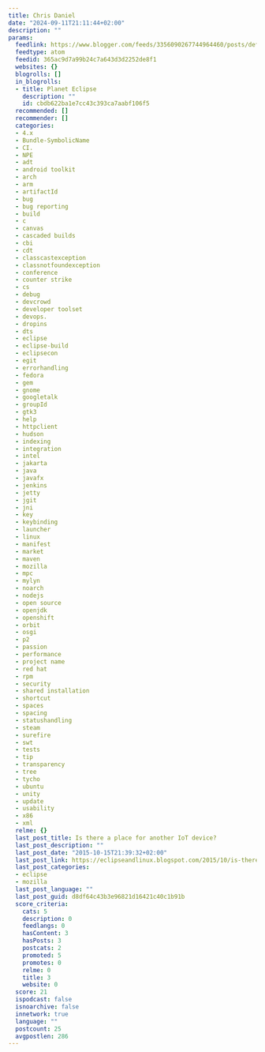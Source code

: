 ```yaml
---
title: Chris Daniel
date: "2024-09-11T21:11:44+02:00"
description: ""
params:
  feedlink: https://www.blogger.com/feeds/3356090267744964460/posts/default/-/eclipse
  feedtype: atom
  feedid: 365ac9d7a99b24c7a643d3d2252de8f1
  websites: {}
  blogrolls: []
  in_blogrolls:
  - title: Planet Eclipse
    description: ""
    id: cbdb622ba1e7cc43c393ca7aabf106f5
  recommended: []
  recommender: []
  categories:
  - 4.x
  - Bundle-SymbolicName
  - CI.
  - NPE
  - adt
  - android toolkit
  - arch
  - arm
  - artifactId
  - bug
  - bug reporting
  - build
  - c
  - canvas
  - cascaded builds
  - cbi
  - cdt
  - classcastexception
  - classnotfoundexception
  - conference
  - counter strike
  - cs
  - debug
  - devcrowd
  - developer toolset
  - devops.
  - dropins
  - dts
  - eclipse
  - eclipse-build
  - eclipsecon
  - egit
  - errorhandling
  - fedora
  - gem
  - gnome
  - googletalk
  - groupId
  - gtk3
  - help
  - httpclient
  - hudson
  - indexing
  - integration
  - intel
  - jakarta
  - java
  - javafx
  - jenkins
  - jetty
  - jgit
  - jni
  - key
  - keybinding
  - launcher
  - linux
  - manifest
  - market
  - maven
  - mozilla
  - mpc
  - mylyn
  - noarch
  - nodejs
  - open source
  - openjdk
  - openshift
  - orbit
  - osgi
  - p2
  - passion
  - performance
  - project name
  - red hat
  - rpm
  - security
  - shared installation
  - shortcut
  - spaces
  - spacing
  - statushandling
  - steam
  - surefire
  - swt
  - tests
  - tip
  - transparency
  - tree
  - tycho
  - ubuntu
  - unity
  - update
  - usability
  - x86
  - xml
  relme: {}
  last_post_title: Is there a place for another IoT device?
  last_post_description: ""
  last_post_date: "2015-10-15T21:39:32+02:00"
  last_post_link: https://eclipseandlinux.blogspot.com/2015/10/is-there-place-for-another-iot-device.html
  last_post_categories:
  - eclipse
  - mozilla
  last_post_language: ""
  last_post_guid: d8df64c43b3e96821d16421c40c1b91b
  score_criteria:
    cats: 5
    description: 0
    feedlangs: 0
    hasContent: 3
    hasPosts: 3
    postcats: 2
    promoted: 5
    promotes: 0
    relme: 0
    title: 3
    website: 0
  score: 21
  ispodcast: false
  isnoarchive: false
  innetwork: true
  language: ""
  postcount: 25
  avgpostlen: 286
---
```

